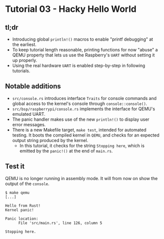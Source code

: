 # Tutorial 03 - Hacky Hello World

## tl;dr

- Introducing global `println!()` macros to enable "printf debugging" at the earliest.
- To keep tutorial length reasonable, printing functions for now "abuse" a QEMU property that lets
  us use the Raspberry's `UART` without setting it up properly.
- Using the real hardware `UART` is enabled step-by-step in following tutorials.

## Notable additions

- `src/console.rs` introduces interface `Traits` for console commands and global access to the
  kernel's console through `console::console()`.
- `src/bsp/raspberrypi/console.rs` implements the interface for QEMU's emulated UART.
- The panic handler makes use of the new `println!()` to display user error messages.
- There is a new Makefile target, `make test`, intended for automated testing. It boots the compiled
  kernel in `QEMU`, and checks for an expected output string produced by the kernel.
  - In this tutorial, it checks for the string `Stopping here`, which is emitted by the `panic!()`
    at the end of `main.rs`.

## Test it

QEMU is no longer running in assembly mode. It will from now on show the output of the `console`.

```console
$ make qemu
[...]

Hello from Rust!
Kernel panic!

Panic location:
      File 'src/main.rs', line 126, column 5

Stopping here.
```
